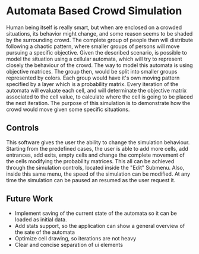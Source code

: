# Automata Based Crowd Simulation

Human being itself is really smart, but when are enclosed on a crowded situations, its behavior might change, and some reason seems to be shaded by the surrounding crowd. The complete group of people then will distribute following a chaotic pattern, where smaller groups of persons will move pursuing a specific objective. 
Given the described scenario, is possible to model the situation using a cellular automata, which will try to represent closely the behaviour of the crowd. 
The way to model this automata is using objective matrices. The group then, would be split into smaller groups represented by colors. Each group would have it's own moving pattern specified by a layer which is a probability matrix. Every iteration of the automata will evaluate each cell, and will determinate the objective matrix associated to the cell value, to calculate where the cell is going to be placed the next iteration. The purpose of this simulation is to demonstrate how the crowd would move given some specific situations.    

## Controls

This software gives the user the ability to change the simulation behaviour. Starting from the predefined cases, the user is able to add more cells, add entrances, add exits, empty cells and change the complete movement of the cells modifying the probability matrices. This all can be achieved through the simulation controls, located inside the "Edit" Submenu. Also, inside this same menu, the speed of the simulation can be modified. At any time the simulation can be paused an resumed as the user request it. 

## Future Work

* Implement saving of the current state of the automata so it can be loaded as initial data. 
* Add stats support, so the application can show a general overview of the sate of the automata
* Optimize cell drawing, so iterations are not heavy
* Clear and concise separation of ui elements
